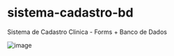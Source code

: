 # sistema-cadastro-bd
Sistema de Cadastro Clinica - Forms + Banco de Dados

![image](https://user-images.githubusercontent.com/106198134/194648855-6a61b239-f4c6-4d27-86ea-42c798f02b45.png)

